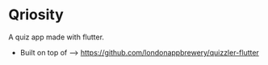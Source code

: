 # Qriosity

A quiz app made with flutter.
* Built on top of --> https://github.com/londonappbrewery/quizzler-flutter
